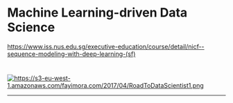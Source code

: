 # Machine Learning-driven Data Science

https://www.iss.nus.edu.sg/executive-education/course/detail/nicf--sequence-modeling-with-deep-learning-(sf)
#

<img src="https://s3-eu-west-1.amazonaws.com/fayimora.com/2017/04/RoadToDataScientist1.png"
     style="float: left; margin-right: 0px;" />

https://s3-eu-west-1.amazonaws.com/fayimora.com/2017/04/RoadToDataScientist1.png

---
